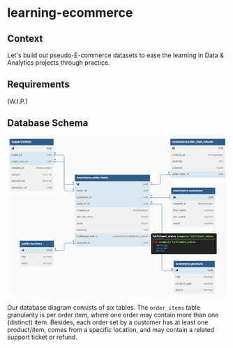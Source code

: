 # learning-ecommerce

## Context

Let's build out pseudo-E-commerce datasets to ease the learning in Data & Analytics projects through practice.

## Requirements

(W.I.P.)

## Database Schema

![schema](./diagrams/schema.png)

Our database diagram consists of six tables. The `order_items` table granularity is per order item, where one order may contain more than one (distinct) item. Besides, each order set by a customer has at least one product/item, comes from a specific location, and may contain a related support ticket or refund.